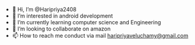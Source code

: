 - 👋 Hi, I’m @Haripriya2408
- 👀 I’m interested in android development 
- 🌱 I’m currently learning computer science and Engineering 
- 💞️ I’m looking to collaborate on amazon
- 📫 How to reach me conduct via mail haripriyaveluchamy@gmail.com 

<!---
Haripriya2408/Haripriya2408 is a ✨ special ✨ repository because its `README.md` (this file) appears on your GitHub profile.
You can click the Preview link to take a look at your changes.
--->
